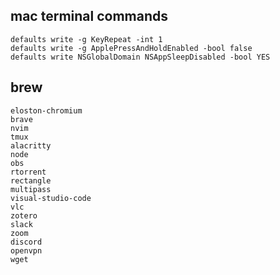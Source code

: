 ## mac terminal commands
    defaults write -g KeyRepeat -int 1
    defaults write -g ApplePressAndHoldEnabled -bool false
    defaults write NSGlobalDomain NSAppSleepDisabled -bool YES
## brew
    eloston-chromium
    brave
    nvim
    tmux
    alacritty
    node
    obs
    rtorrent
    rectangle
    multipass
    visual-studio-code
    vlc
    zotero
    slack
    zoom
    discord
    openvpn
    wget
